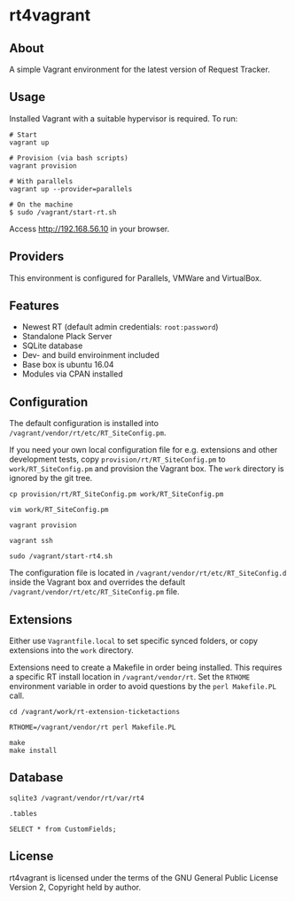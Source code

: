 # rt4vagrant

## About

A simple Vagrant environment for the latest version of Request Tracker.

## Usage

Installed Vagrant with a suitable hypervisor is required. To run:

    # Start
    vagrant up

    # Provision (via bash scripts)
    vagrant provision

    # With parallels
    vagrant up --provider=parallels

    # On the machine
    $ sudo /vagrant/start-rt.sh


Access http://192.168.56.10 in your browser.

## Providers

This environment is configured for Parallels, VMWare and VirtualBox.

## Features

 * Newest RT (default admin credentials: `root:password`)
 * Standalone Plack Server
 * SQLite database
 * Dev- and build enviroinment included
 * Base box is ubuntu 16.04
 * Modules via CPAN installed

## Configuration

The default configuration is installed into `/vagrant/vendor/rt/etc/RT_SiteConfig.pm`.

If you need your own local configuration file for e.g. extensions and other
development tests, copy `provision/rt/RT_SiteConfig.pm` to `work/RT_SiteConfig.pm` and
provision the Vagrant box. The `work` directory is ignored by the git tree.

```
cp provision/rt/RT_SiteConfig.pm work/RT_SiteConfig.pm

vim work/RT_SiteConfig.pm

vagrant provision

vagrant ssh

sudo /vagrant/start-rt4.sh
```

The configuration file is located in `/vagrant/vendor/rt/etc/RT_SiteConfig.d` inside the Vagrant box
and overrides the default `/vagrant/vendor/rt/etc/RT_SiteConfig.pm` file.

## Extensions

Either use `Vagrantfile.local` to set specific synced folders, or copy
extensions into the `work` directory.

Extensions need to create a Makefile in order being installed. This requires
a specific RT install location in `/vagrant/vendor/rt`. Set the `RTHOME`
environment variable in order to avoid questions by the `perl Makefile.PL` call.

```
cd /vagrant/work/rt-extension-ticketactions

RTHOME=/vagrant/vendor/rt perl Makefile.PL

make
make install
```

## Database

```
sqlite3 /vagrant/vendor/rt/var/rt4

.tables

SELECT * from CustomFields;
```

## License

rt4vagrant is licensed under the terms of the GNU General Public
License Version 2, Copyright held by author.
